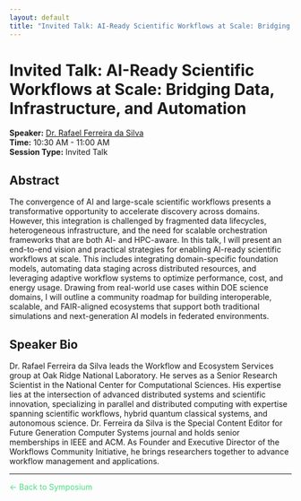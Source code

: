 ```yaml
---
layout: default
title: "Invited Talk: AI-Ready Scientific Workflows at Scale: Bridging Data, Infrastructure, and Automation - AIExScale 2025"
---
```


# Invited Talk: AI-Ready Scientific Workflows at Scale: Bridging Data, Infrastructure, and Automation

**Speaker:** [Dr. Rafael Ferreira da Silva](/speakers/rafael-ferreira-da-silva)  
**Time:** 10:30 AM - 11:00 AM  
**Session Type:** Invited Talk

## Abstract

The convergence of AI and large-scale scientific workflows presents a transformative opportunity to accelerate discovery across domains. However, this integration is challenged by fragmented data lifecycles, heterogeneous infrastructure, and the need for scalable orchestration frameworks that are both AI- and HPC-aware. In this talk, I will present an end-to-end vision and practical strategies for enabling AI-ready scientific workflows at scale. This includes integrating domain-specific foundation models, automating data staging across distributed resources, and leveraging adaptive workflow systems to optimize performance, cost, and energy usage. Drawing from real-world use cases within DOE science domains, I will outline a community roadmap for building interoperable, scalable, and FAIR-aligned ecosystems that support both traditional simulations and next-generation AI models in federated environments.

## Speaker Bio

Dr. Rafael Ferreira da Silva leads the Workflow and Ecosystem Services group at Oak Ridge National Laboratory. He serves as a Senior Research Scientist in the National Center for Computational Sciences. His expertise lies at the intersection of advanced distributed systems and scientific innovation, specializing in parallel and distributed computing with expertise spanning scientific workflows, hybrid quantum classical systems, and autonomous science. Dr. Ferreira da Silva is the Special Content Editor for Future Generation Computer Systems journal and holds senior memberships in IEEE and ACM. As Founder and Executive Director of the Workflows Community Initiative, he brings researchers together to advance workflow management and applications.

---

<a href="/" style="color: #4ade80; text-decoration: none;">← Back to Symposium</a> 
